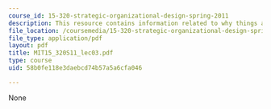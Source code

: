 ```yaml
---
course_id: 15-320-strategic-organizational-design-spring-2011
description: This resource contains information related to why things are changing?
file_location: /coursemedia/15-320-strategic-organizational-design-spring-2011/58b0fe118e3daebcd74b57a5a6cfa046_MIT15_320S11_lec03.pdf
file_type: application/pdf
layout: pdf
title: MIT15_320S11_lec03.pdf
type: course
uid: 58b0fe118e3daebcd74b57a5a6cfa046

---
```

None